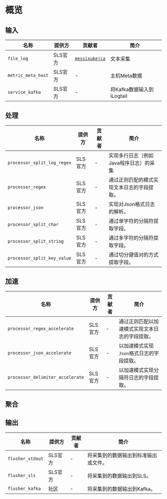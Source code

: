 # 概览

## 输入

| 名称               | 提供方  | 贡献者                                            | 简介         |
| ------------------ | ------- | ------------------------------------------------- | ------------ |
| `file_log`         | SLS官方 | [`messixukejia`](https://github.com/messixukejia) | 文本采集     |
| `metric_meta_host` | SLS官方 | -                                                 | 主机Meta数据 |
| `service_kafka`    | SLS官方 | -                                                 | 将Kafka数据输入到iLogtail |


## 处理

| 名称                        | 提供方  | 贡献者 | 简介                                       |
| --------------------------- | ------- | ------ | ------------------------------------------ |
| `processor_split_log_regex` | SLS官方 | -      | 实现多行日志（例如Java程序日志）的采集     |
| `processor_regex`           | SLS官方 | -      | 通过正则匹配的模式实现文本日志的字段提取。 |
| `processor_json`            | SLS官方 | -      | 实现对Json格式日志的解析。                 |
| `processor_split_char`      | SLS官方 | -      | 通过单字符的分隔符提取字段。               |
| `processor_split_string`    | SLS官方 | -      | 通过多字符的分隔符提取字段。               |
| `processor_split_key_value` | SLS官方 | -      | 通过切分键值对的方式提取字段。             |

## 加速
| 名称                        | 提供方  | 贡献者 | 简介                                       |
| --------------------------- | ------- | ------ | ------------------------------------------ |
| `processor_regex_accelerate` | SLS官方 | -      | 通过正则匹配以加速模式实现文本日志的字段提取。     |
| `processor_json_accelerate`  | SLS官方 | -      | 以加速模式实现`Json`格式日志的字段提取。         |
| `processor_delimiter_accelerate` | SLS官方 | -  | 以加速模式实现分隔符日志的字段提取。             |


## 聚合

## 输出

| 名称             | 提供方  | 贡献者 | 简介                                 |
| ---------------- | ------- | ------ | ------------------------------------ |
| `flusher_stdout` | SLS官方 | -      | 将采集到的数据输出到标准输出或文件。 |
| `flusher_sls`    | SLS官方 | -      | 将采集到的数据输出到SLS。            |
| `flusher_kafka`  | 社区    | -      | 将采集到的数据输出到Kafka。          |
